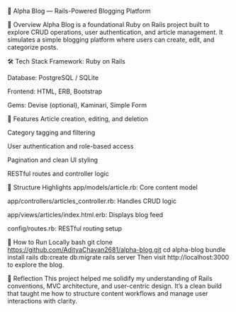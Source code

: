 🧠 Alpha Blog — Rails-Powered Blogging Platform

📌 Overview
Alpha Blog is a foundational Ruby on Rails project built to explore CRUD operations, user authentication, and article management. It simulates a simple blogging platform where users can create, edit, and categorize posts.

🛠️ Tech Stack
Framework: Ruby on Rails

Database: PostgreSQL / SQLite

Frontend: HTML, ERB, Bootstrap

Gems: Devise (optional), Kaminari, Simple Form

🚀 Features
Article creation, editing, and deletion

Category tagging and filtering

User authentication and role-based access

Pagination and clean UI styling

RESTful routes and controller logic

📁 Structure Highlights
app/models/article.rb: Core content model

app/controllers/articles_controller.rb: Handles CRUD logic

app/views/articles/index.html.erb: Displays blog feed

config/routes.rb: RESTful routing setup

🧪 How to Run Locally
bash
git clone https://github.com/AdityaChavan2681/alpha-blog.git
cd alpha-blog
bundle install
rails db:create db:migrate
rails server
Then visit http://localhost:3000 to explore the blog.

🧠 Reflection
This project helped me solidify my understanding of Rails conventions, MVC architecture, and user-centric design. It’s a clean build that taught me how to structure content workflows and manage user interactions with clarity.
